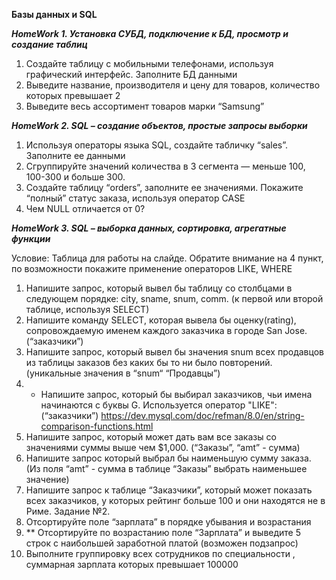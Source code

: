 **Базы данных и SQL**

***HomeWork 1. Установка СУБД, подключение к БД, просмотр и создание таблиц***

1. Создайте таблицу с мобильными телефонами, используя графический интерфейс. Заполните БД данными
2. Выведите название, производителя и цену для товаров, количество которых превышает 2
3. Выведите весь ассортимент товаров марки “Samsung”


***HomeWork 2. SQL – создание объектов, простые запросы выборки***

1. Используя операторы языка SQL, создайте табличку “sales”. Заполните ее данными
2. Сгруппируйте значений количества в 3 сегмента — меньше 100, 100-300 и больше 300.
3. Создайте таблицу “orders”, заполните ее значениями. Покажите “полный” статус заказа, используя оператор CASE
4. Чем NULL отличается от 0?

***HomeWork 3. SQL – выборка данных, сортировка, агрегатные функции***

Условие:
Таблица для работы на слайде.
Обратите внимание на 4 пункт, по возможности покажите применение операторов LIKE, WHERE
1. Напишите запрос, который вывел бы таблицу со столбцами в следующем порядке: city, sname, snum, comm. (к первой или второй таблице, используя SELECT)
2. Напишите команду SELECT, которая вывела бы оценку(rating), сопровождаемую именем каждого заказчика в городе San Jose. (“заказчики”)
3. Напишите запрос, который вывел бы значения snum всех продавцов из таблицы заказов без каких бы то ни было повторений. (уникальные значения в “snum“ “Продавцы”)
4. * Напишите запрос, который бы выбирал заказчиков, чьи имена начинаются с буквы G. Используется оператор "LIKE": (“заказчики”) https://dev.mysql.com/doc/refman/8.0/en/string-comparison-functions.html
5. Напишите запрос, который может дать вам все заказы со значениями суммы выше чем $1,000. (“Заказы”, “amt” - сумма)
6. Напишите запрос который выбрал бы наименьшую сумму заказа.
(Из поля “amt” - сумма в таблице “Заказы” выбрать наименьшее значение)
7. Напишите запрос к таблице “Заказчики”, который может показать всех заказчиков, у которых рейтинг больше 100 и они находятся не в Риме.
Задание №2.
8. Отсортируйте поле “зарплата” в порядке убывания и возрастания
9. ** Отсортируйте по возрастанию поле “Зарплата” и выведите 5 строк с наибольшей заработной платой (возможен подзапрос)
10. Выполните группировку всех сотрудников по специальности , суммарная зарплата которых превышает 100000